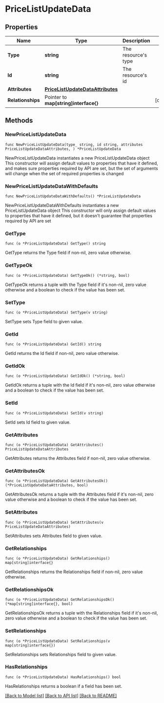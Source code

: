 # PriceListUpdateData

## Properties

Name | Type | Description | Notes
------------ | ------------- | ------------- | -------------
**Type** | **string** | The resource&#39;s type | 
**Id** | **string** | The resource&#39;s id | 
**Attributes** | [**PriceListUpdateDataAttributes**](PriceListUpdateDataAttributes.md) |  | 
**Relationships** | Pointer to **map[string]interface{}** |  | [optional] 

## Methods

### NewPriceListUpdateData

`func NewPriceListUpdateData(type_ string, id string, attributes PriceListUpdateDataAttributes, ) *PriceListUpdateData`

NewPriceListUpdateData instantiates a new PriceListUpdateData object
This constructor will assign default values to properties that have it defined,
and makes sure properties required by API are set, but the set of arguments
will change when the set of required properties is changed

### NewPriceListUpdateDataWithDefaults

`func NewPriceListUpdateDataWithDefaults() *PriceListUpdateData`

NewPriceListUpdateDataWithDefaults instantiates a new PriceListUpdateData object
This constructor will only assign default values to properties that have it defined,
but it doesn't guarantee that properties required by API are set

### GetType

`func (o *PriceListUpdateData) GetType() string`

GetType returns the Type field if non-nil, zero value otherwise.

### GetTypeOk

`func (o *PriceListUpdateData) GetTypeOk() (*string, bool)`

GetTypeOk returns a tuple with the Type field if it's non-nil, zero value otherwise
and a boolean to check if the value has been set.

### SetType

`func (o *PriceListUpdateData) SetType(v string)`

SetType sets Type field to given value.


### GetId

`func (o *PriceListUpdateData) GetId() string`

GetId returns the Id field if non-nil, zero value otherwise.

### GetIdOk

`func (o *PriceListUpdateData) GetIdOk() (*string, bool)`

GetIdOk returns a tuple with the Id field if it's non-nil, zero value otherwise
and a boolean to check if the value has been set.

### SetId

`func (o *PriceListUpdateData) SetId(v string)`

SetId sets Id field to given value.


### GetAttributes

`func (o *PriceListUpdateData) GetAttributes() PriceListUpdateDataAttributes`

GetAttributes returns the Attributes field if non-nil, zero value otherwise.

### GetAttributesOk

`func (o *PriceListUpdateData) GetAttributesOk() (*PriceListUpdateDataAttributes, bool)`

GetAttributesOk returns a tuple with the Attributes field if it's non-nil, zero value otherwise
and a boolean to check if the value has been set.

### SetAttributes

`func (o *PriceListUpdateData) SetAttributes(v PriceListUpdateDataAttributes)`

SetAttributes sets Attributes field to given value.


### GetRelationships

`func (o *PriceListUpdateData) GetRelationships() map[string]interface{}`

GetRelationships returns the Relationships field if non-nil, zero value otherwise.

### GetRelationshipsOk

`func (o *PriceListUpdateData) GetRelationshipsOk() (*map[string]interface{}, bool)`

GetRelationshipsOk returns a tuple with the Relationships field if it's non-nil, zero value otherwise
and a boolean to check if the value has been set.

### SetRelationships

`func (o *PriceListUpdateData) SetRelationships(v map[string]interface{})`

SetRelationships sets Relationships field to given value.

### HasRelationships

`func (o *PriceListUpdateData) HasRelationships() bool`

HasRelationships returns a boolean if a field has been set.


[[Back to Model list]](../README.md#documentation-for-models) [[Back to API list]](../README.md#documentation-for-api-endpoints) [[Back to README]](../README.md)


